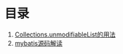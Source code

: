 # 目录
1. [Collections.unmodifiableList的用法](https://github.com/wang18140673019/LearningNotes/blob/master/unmodifiableList.md)
2. [mybatis源码解读](https://github.com/wang18140673019/LearningNotes/blob/master/mybatis.md)
